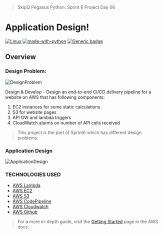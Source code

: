 
> SkipQ Pegasus Python: Sprint 6 Project Day 06

# Application Design!

[![Linux](https://svgshare.com/i/Zhy.svg)](#) [![made-with-python](https://img.shields.io/badge/Made%20with-Python-1f425f.svg)](#) [![Generic badge](https://img.shields.io/badge/version-3.8.10-blue)](#)

## Overview

### Design Problem:

![DesignProblem]()

Design & Develop - Design an end-to-end CI/CD delivery pipeline for a website on AWS that has following components:

1) EC2 instances for some static calculations
2) S3 for website pages
3) API GW and lambda triggers
4) CloudWatch alarms on number of API calls received

> This project is the part of Sprint6 which has different design problems.

### Application Design

![ApplicationDesign](https://github.com/muhammadfaizan2022skipq/Pegasus_Python/blob/main/faizan/Sprint6/Day06/design-day06.png)

### TECHNOLOGIES USED

* [AWS Lambda](https://aws.amazon.com/lambda/)
* [AWS EC2](https://aws.amazon.com/ec2/)
* [AWS S3](https://aws.amazon.com/s3/)
* [AWS CodePipeline](https://aws.amazon.com/codepipeline/)
* [AWS Cloudwatch](https://aws.amazon.com/cloudwatch/)
* [AWS Github](https://github.com/aws-samples)


> For a more in-depth guide, visit the [Getting Started](https://docs.aws.amazon.com/apigateway/latest/developerguide/welcome.html) page in the AWS docs.
